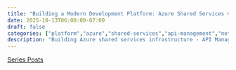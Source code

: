 ```yaml
---
title: "Building a Modern Development Platform: Azure Shared Services 🌐"
date: 2025-10-13T06:00:00-07:00
draft: false
categories: ["platform","azure","shared-services","api-management","networking"]
description: "Building Azure shared services infrastructure - API Management, Azure Container Registry, shared networking, and common platform services with Terraform"
---
```


[Series Posts](https://brianpsheridan.com/categories.html#platform)

